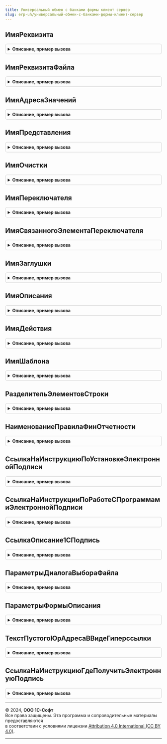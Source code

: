 ```yaml
---
title: Универсальный обмен с банками формы клиент сервер
slug: erp-uh/универсальный-обмен-с-банками-формы-клиент-сервер
---
```



## ИмяРеквизита
<details style="margin: 1em 0; padding: 0.5em; border: 1px solid #ccc; border-radius: 6px;">

<summary style="font-weight: bold; cursor: pointer;">Описание, пример вызова</summary>

```bsl

Функция ИмяРеквизита(Идентификатор) Экспорт
```

Пример вызова
```bsl
Результат = УниверсальныйОбменСБанкамиФормыКлиентСервер.ИмяРеквизита(Идентификатор) 
```
</details>

## ИмяРеквизитаФайла
<details style="margin: 1em 0; padding: 0.5em; border: 1px solid #ccc; border-radius: 6px;">

<summary style="font-weight: bold; cursor: pointer;">Описание, пример вызова</summary>

```bsl

Функция ИмяРеквизитаФайла(Идентификатор) Экспорт
```

Пример вызова
```bsl
Результат = УниверсальныйОбменСБанкамиФормыКлиентСервер.ИмяРеквизитаФайла(Идентификатор) 
```
</details>

## ИмяАдресаЗначений
<details style="margin: 1em 0; padding: 0.5em; border: 1px solid #ccc; border-radius: 6px;">

<summary style="font-weight: bold; cursor: pointer;">Описание, пример вызова</summary>

```bsl

Функция ИмяАдресаЗначений(ИмяЭлемента) Экспорт
```

Пример вызова
```bsl
Результат = УниверсальныйОбменСБанкамиФормыКлиентСервер.ИмяАдресаЗначений(ИмяЭлемента) 
```
</details>

## ИмяПредставления
<details style="margin: 1em 0; padding: 0.5em; border: 1px solid #ccc; border-radius: 6px;">

<summary style="font-weight: bold; cursor: pointer;">Описание, пример вызова</summary>

```bsl

Функция ИмяПредставления(ИмяЭлемента) Экспорт
```

Пример вызова
```bsl
Результат = УниверсальныйОбменСБанкамиФормыКлиентСервер.ИмяПредставления(ИмяЭлемента) 
```
</details>

## ИмяОчистки
<details style="margin: 1em 0; padding: 0.5em; border: 1px solid #ccc; border-radius: 6px;">

<summary style="font-weight: bold; cursor: pointer;">Описание, пример вызова</summary>

```bsl

Функция ИмяОчистки(ИмяЭлемента) Экспорт
```

Пример вызова
```bsl
Результат = УниверсальныйОбменСБанкамиФормыКлиентСервер.ИмяОчистки(ИмяЭлемента) 
```
</details>

## ИмяПереключателя
<details style="margin: 1em 0; padding: 0.5em; border: 1px solid #ccc; border-radius: 6px;">

<summary style="font-weight: bold; cursor: pointer;">Описание, пример вызова</summary>

```bsl

Функция ИмяПереключателя(ИмяЭлемента) Экспорт
```

Пример вызова
```bsl
Результат = УниверсальныйОбменСБанкамиФормыКлиентСервер.ИмяПереключателя(ИмяЭлемента) 
```
</details>

## ИмяСвязанногоЭлементаПереключателя
<details style="margin: 1em 0; padding: 0.5em; border: 1px solid #ccc; border-radius: 6px;">

<summary style="font-weight: bold; cursor: pointer;">Описание, пример вызова</summary>

```bsl

Функция ИмяСвязанногоЭлементаПереключателя(ИмяПереключателя) Экспорт
```

Пример вызова
```bsl
Результат = УниверсальныйОбменСБанкамиФормыКлиентСервер.ИмяСвязанногоЭлементаПереключателя(ИмяПереключателя) 
```
</details>

## ИмяЗаглушки
<details style="margin: 1em 0; padding: 0.5em; border: 1px solid #ccc; border-radius: 6px;">

<summary style="font-weight: bold; cursor: pointer;">Описание, пример вызова</summary>

```bsl

Функция ИмяЗаглушки(ИмяЭлемента) Экспорт
```

Пример вызова
```bsl
Результат = УниверсальныйОбменСБанкамиФормыКлиентСервер.ИмяЗаглушки(ИмяЭлемента) 
```
</details>

## ИмяОписания
<details style="margin: 1em 0; padding: 0.5em; border: 1px solid #ccc; border-radius: 6px;">

<summary style="font-weight: bold; cursor: pointer;">Описание, пример вызова</summary>

```bsl

Функция ИмяОписания(ИмяЭлемента) Экспорт
```

Пример вызова
```bsl
Результат = УниверсальныйОбменСБанкамиФормыКлиентСервер.ИмяОписания(ИмяЭлемента) 
```
</details>

## ИмяДействия
<details style="margin: 1em 0; padding: 0.5em; border: 1px solid #ccc; border-radius: 6px;">

<summary style="font-weight: bold; cursor: pointer;">Описание, пример вызова</summary>

```bsl

Функция ИмяДействия(ИмяЭлемента) Экспорт
```

Пример вызова
```bsl
Результат = УниверсальныйОбменСБанкамиФормыКлиентСервер.ИмяДействия(ИмяЭлемента) 
```
</details>

## ИмяШаблона
<details style="margin: 1em 0; padding: 0.5em; border: 1px solid #ccc; border-radius: 6px;">

<summary style="font-weight: bold; cursor: pointer;">Описание, пример вызова</summary>

```bsl

Функция ИмяШаблона(ИмяЭлемента) Экспорт
```

Пример вызова
```bsl
Результат = УниверсальныйОбменСБанкамиФормыКлиентСервер.ИмяШаблона(ИмяЭлемента) 
```
</details>

## РазделительЭлементовСтроки
<details style="margin: 1em 0; padding: 0.5em; border: 1px solid #ccc; border-radius: 6px;">

<summary style="font-weight: bold; cursor: pointer;">Описание, пример вызова</summary>

```bsl

Функция РазделительЭлементовСтроки() Экспорт
```

Пример вызова
```bsl
Результат = УниверсальныйОбменСБанкамиФормыКлиентСервер.РазделительЭлементовСтроки() 
```
</details>

## НаименованиеПравилаФинОтчетности
<details style="margin: 1em 0; padding: 0.5em; border: 1px solid #ccc; border-radius: 6px;">

<summary style="font-weight: bold; cursor: pointer;">Описание, пример вызова</summary>

```bsl

Функция НаименованиеПравилаФинОтчетности(Получатель, ПредставлениеКомплекта, Организация) Экспорт
```

Пример вызова
```bsl
Результат = УниверсальныйОбменСБанкамиФормыКлиентСервер.НаименованиеПравилаФинОтчетности(Получатель, ПредставлениеКомплекта, Организация) 
```
</details>

## СсылкаНаИнструкциюПоУстановкеЭлектроннойПодписи
<details style="margin: 1em 0; padding: 0.5em; border: 1px solid #ccc; border-radius: 6px;">

<summary style="font-weight: bold; cursor: pointer;">Описание, пример вызова</summary>

```bsl

Функция СсылкаНаИнструкциюПоУстановкеЭлектроннойПодписи() Экспорт
```

Пример вызова
```bsl
Результат = УниверсальныйОбменСБанкамиФормыКлиентСервер.СсылкаНаИнструкциюПоУстановкеЭлектроннойПодписи() 
```
</details>

## СсылкаНаИнструкцииПоРаботеСПрограммамиЭлектроннойПодписи
<details style="margin: 1em 0; padding: 0.5em; border: 1px solid #ccc; border-radius: 6px;">

<summary style="font-weight: bold; cursor: pointer;">Описание, пример вызова</summary>

```bsl

Функция СсылкаНаИнструкцииПоРаботеСПрограммамиЭлектроннойПодписи() Экспорт
```

Пример вызова
```bsl
Результат = УниверсальныйОбменСБанкамиФормыКлиентСервер.СсылкаНаИнструкцииПоРаботеСПрограммамиЭлектроннойПодписи() 
```
</details>

## СсылкаОписание1СПодпись
<details style="margin: 1em 0; padding: 0.5em; border: 1px solid #ccc; border-radius: 6px;">

<summary style="font-weight: bold; cursor: pointer;">Описание, пример вызова</summary>

```bsl

Функция СсылкаОписание1СПодпись() Экспорт
```

Пример вызова
```bsl
Результат = УниверсальныйОбменСБанкамиФормыКлиентСервер.СсылкаОписание1СПодпись() 
```
</details>

## ПараметрыДиалогаВыбораФайла
<details style="margin: 1em 0; padding: 0.5em; border: 1px solid #ccc; border-radius: 6px;">

<summary style="font-weight: bold; cursor: pointer;">Описание, пример вызова</summary>

```bsl

// Конструктор для параметров выбора присоединенного файла в заявках на кредит и фин.отчетности.
//
// Возвращаемое значение:
//   Структура   - параметры для открытия общей формы ФормаВыборПрисоединенногоФайла.
//
Функция ПараметрыДиалогаВыбораФайла() Экспорт
```

Пример вызова
```bsl
Результат = УниверсальныйОбменСБанкамиФормыКлиентСервер.ПараметрыДиалогаВыбораФайла() 
```
</details>

## ПараметрыФормыОписания
<details style="margin: 1em 0; padding: 0.5em; border: 1px solid #ccc; border-radius: 6px;">

<summary style="font-weight: bold; cursor: pointer;">Описание, пример вызова</summary>

```bsl

// Конструктор для параметров формы с описанием файла.
//
// Возвращаемое значение:
//   Структура   - параметры для открытия общей формы ФормаОписаниеОтчета.
//
Функция ПараметрыФормыОписания() Экспорт
```

Пример вызова
```bsl
Результат = УниверсальныйОбменСБанкамиФормыКлиентСервер.ПараметрыФормыОписания() 
```
</details>

## ТекстПустогоЮрАдресаВВидеГиперссылки
<details style="margin: 1em 0; padding: 0.5em; border: 1px solid #ccc; border-radius: 6px;">

<summary style="font-weight: bold; cursor: pointer;">Описание, пример вызова</summary>

```bsl

// Возвращает текст для представления пустого юридического адреса в форме заявки.
// Редактирование самого адреса в форме заявки не поддерживается, его необходимо заполнять
// в форме организации, т.к. при его изменении возможно изменение регистрации в ФНС, ПФР и т.п.
//
// Возвращаемое значение:
//	Строка - представление пустого адреса.
Функция ТекстПустогоЮрАдресаВВидеГиперссылки() Экспорт
```

Пример вызова
```bsl
Результат = УниверсальныйОбменСБанкамиФормыКлиентСервер.ТекстПустогоЮрАдресаВВидеГиперссылки() 
```
</details>

## СсылкаНаИнструкциюГдеПолучитьЭлектроннуюПодпись
<details style="margin: 1em 0; padding: 0.5em; border: 1px solid #ccc; border-radius: 6px;">

<summary style="font-weight: bold; cursor: pointer;">Описание, пример вызова</summary>

```bsl

Функция СсылкаНаИнструкциюГдеПолучитьЭлектроннуюПодпись() Экспорт
```

Пример вызова
```bsl
Результат = УниверсальныйОбменСБанкамиФормыКлиентСервер.СсылкаНаИнструкциюГдеПолучитьЭлектроннуюПодпись() 
```
</details>

---

© 2024, **ООО 1С-Софт**  
Все права защищены. Эта программа и сопроводительные материалы предоставляются  
в соответствии с условиями лицензии [Attribution 4.0 International (CC BY 4.0)](https://creativecommons.org/licenses/by/4.0/legalcode).

---

